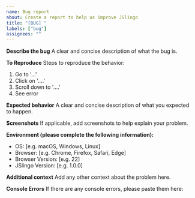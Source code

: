 ```yaml
---
name: Bug report
about: Create a report to help us improve JSlingo
title: "[BUG] "
labels: ["bug"]
assignees: ""
---
```


**Describe the bug**
A clear and concise description of what the bug is.

**To Reproduce**
Steps to reproduce the behavior:

1. Go to '...'
2. Click on '....'
3. Scroll down to '....'
4. See error

**Expected behavior**
A clear and concise description of what you expected to happen.

**Screenshots**
If applicable, add screenshots to help explain your problem.

**Environment (please complete the following information):**

- OS: [e.g. macOS, Windows, Linux]
- Browser: [e.g. Chrome, Firefox, Safari, Edge]
- Browser Version: [e.g. 22]
- JSlingo Version: [e.g. 1.0.0]

**Additional context**
Add any other context about the problem here.

**Console Errors**
If there are any console errors, please paste them here:

